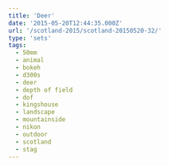 ```yaml
---
title: 'Deer'
date: '2015-05-20T12:44:35.000Z'
url: '/scotland-2015/scotland-20150520-32/'
type: 'sets'
tags:
  - 50mm
  - animal
  - bokeh
  - d300s
  - deer
  - depth of field
  - dof
  - kingshouse
  - landscape
  - mountainside
  - nikon
  - outdoor
  - scotland
  - stag
---
```

